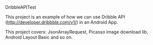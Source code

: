 DribbleAPITest

This project is an example of how we can use Dribble API (http://developer.dribbble.com/v1/) in an Android App.

This project covers:
JsonArrayRequest, 
Picasso image download lib,
Android Layout Basic and so on.
